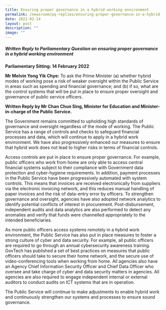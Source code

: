 ```yaml
---
title: Ensuring proper governance in a hybrid working environment
permalink: /newsroom/pq-replies/ensuring-proper-governance-in-a-hybrid-working-environment/
date: 2022-02-14
layout: post
description: ""
image: ""
---
```

##### Written Reply to Parliamentary Question on ensuring proper governance in a hybrid working environment  

**Parliamentary Sitting: 14 February 2022**  
  
**Mr Melvin Yong Yik Chye:** To ask the Prime Minister (a) whether hybrid modes of working pose a risk of weaker oversight within the Public Service in areas such as spending and financial governance; and (b) if so, what are the control systems that will be put in place to ensure proper oversight and governance of public service officers.  
  
**Written Reply by Mr Chan Chun Sing, Minister for Education and Minister-in-charge of the Public Service.**  
  
The Government remains committed to upholding high standards of governance and oversight regardless of the mode of working. The Public Service has a range of controls and checks to safeguard financial processes and data, which will continue to apply in a hybrid work environment. We have also progressively enhanced our measures to ensure that hybrid work does not lead to higher risks in terms of financial controls.  
  
Access controls are put in place to ensure proper governance. For example, public officers who work from home are only able to access central financial systems subject to their compliance with Government data protection and cyber-hygiene requirements. In addition, payment processes in the Public Service have been progressively automated with system controls. This means that invoices are received electronically from suppliers via the electronic invoicing network, and this reduces manual handling of paper invoices and the risk of data-entry error by officers. To strengthen governance and oversight, agencies have also adopted network analytics to identify potential conflicts of interest in procurement. Post-disbursement, independent audits and data analytics are also performed to detect any anomalies and verify that funds were channelled appropriately to the intended beneficiaries.  
  
As more public officers access systems remotely in a hybrid work environment, the Public Service has also put in place measures to foster a strong culture of cyber and data security. For example, all public officers are required to go through an annual cybersecurity awareness training. GovTech has published a set of best practices on measures that public officers should take to secure their home network, and the secure use of video-conferencing tools when working from home. All agencies also have an Agency Chief Information Security Officer and Chief Data Officer who oversee and take charge of cyber and data security matters in agencies. All agencies are also required to engage independent internal or external auditors to conduct audits on ICT systems that are in operation.  
  
The Public Service will continue to make adjustments to enable hybrid work and continuously strengthen our systems and processes to ensure sound governance.